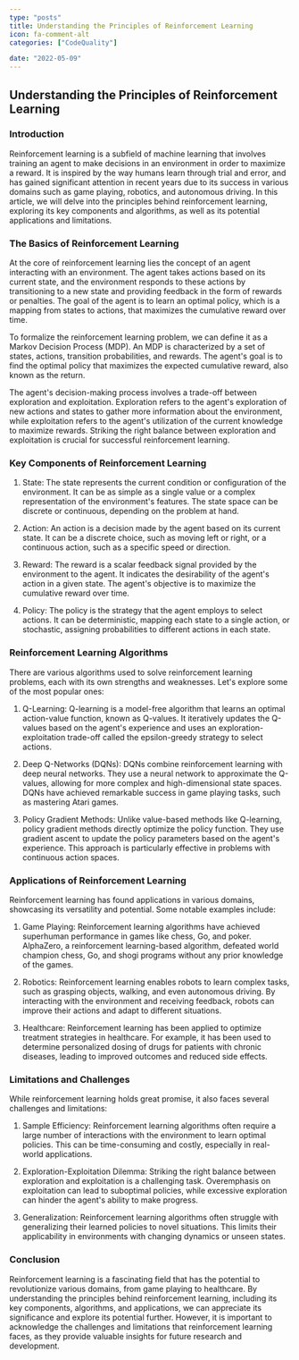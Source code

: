 ```yaml
---
type: "posts"
title: Understanding the Principles of Reinforcement Learning
icon: fa-comment-alt
categories: ["CodeQuality"]

date: "2022-05-09"
---
```




## Understanding the Principles of Reinforcement Learning

### Introduction

Reinforcement learning is a subfield of machine learning that involves training an agent to make decisions in an environment in order to maximize a reward. It is inspired by the way humans learn through trial and error, and has gained significant attention in recent years due to its success in various domains such as game playing, robotics, and autonomous driving. In this article, we will delve into the principles behind reinforcement learning, exploring its key components and algorithms, as well as its potential applications and limitations.

### The Basics of Reinforcement Learning

At the core of reinforcement learning lies the concept of an agent interacting with an environment. The agent takes actions based on its current state, and the environment responds to these actions by transitioning to a new state and providing feedback in the form of rewards or penalties. The goal of the agent is to learn an optimal policy, which is a mapping from states to actions, that maximizes the cumulative reward over time.

To formalize the reinforcement learning problem, we can define it as a Markov Decision Process (MDP). An MDP is characterized by a set of states, actions, transition probabilities, and rewards. The agent's goal is to find the optimal policy that maximizes the expected cumulative reward, also known as the return.

The agent's decision-making process involves a trade-off between exploration and exploitation. Exploration refers to the agent's exploration of new actions and states to gather more information about the environment, while exploitation refers to the agent's utilization of the current knowledge to maximize rewards. Striking the right balance between exploration and exploitation is crucial for successful reinforcement learning.

### Key Components of Reinforcement Learning

1. State: The state represents the current condition or configuration of the environment. It can be as simple as a single value or a complex representation of the environment's features. The state space can be discrete or continuous, depending on the problem at hand.

2. Action: An action is a decision made by the agent based on its current state. It can be a discrete choice, such as moving left or right, or a continuous action, such as a specific speed or direction.

3. Reward: The reward is a scalar feedback signal provided by the environment to the agent. It indicates the desirability of the agent's action in a given state. The agent's objective is to maximize the cumulative reward over time.

4. Policy: The policy is the strategy that the agent employs to select actions. It can be deterministic, mapping each state to a single action, or stochastic, assigning probabilities to different actions in each state.

### Reinforcement Learning Algorithms

There are various algorithms used to solve reinforcement learning problems, each with its own strengths and weaknesses. Let's explore some of the most popular ones:

1. Q-Learning: Q-learning is a model-free algorithm that learns an optimal action-value function, known as Q-values. It iteratively updates the Q-values based on the agent's experience and uses an exploration-exploitation trade-off called the epsilon-greedy strategy to select actions.

2. Deep Q-Networks (DQNs): DQNs combine reinforcement learning with deep neural networks. They use a neural network to approximate the Q-values, allowing for more complex and high-dimensional state spaces. DQNs have achieved remarkable success in game playing tasks, such as mastering Atari games.

3. Policy Gradient Methods: Unlike value-based methods like Q-learning, policy gradient methods directly optimize the policy function. They use gradient ascent to update the policy parameters based on the agent's experience. This approach is particularly effective in problems with continuous action spaces.

### Applications of Reinforcement Learning

Reinforcement learning has found applications in various domains, showcasing its versatility and potential. Some notable examples include:

1. Game Playing: Reinforcement learning algorithms have achieved superhuman performance in games like chess, Go, and poker. AlphaZero, a reinforcement learning-based algorithm, defeated world champion chess, Go, and shogi programs without any prior knowledge of the games.

2. Robotics: Reinforcement learning enables robots to learn complex tasks, such as grasping objects, walking, and even autonomous driving. By interacting with the environment and receiving feedback, robots can improve their actions and adapt to different situations.

3. Healthcare: Reinforcement learning has been applied to optimize treatment strategies in healthcare. For example, it has been used to determine personalized dosing of drugs for patients with chronic diseases, leading to improved outcomes and reduced side effects.

### Limitations and Challenges

While reinforcement learning holds great promise, it also faces several challenges and limitations:

1. Sample Efficiency: Reinforcement learning algorithms often require a large number of interactions with the environment to learn optimal policies. This can be time-consuming and costly, especially in real-world applications.

2. Exploration-Exploitation Dilemma: Striking the right balance between exploration and exploitation is a challenging task. Overemphasis on exploitation can lead to suboptimal policies, while excessive exploration can hinder the agent's ability to make progress.

3. Generalization: Reinforcement learning algorithms often struggle with generalizing their learned policies to novel situations. This limits their applicability in environments with changing dynamics or unseen states.

### Conclusion

Reinforcement learning is a fascinating field that has the potential to revolutionize various domains, from game playing to healthcare. By understanding the principles behind reinforcement learning, including its key components, algorithms, and applications, we can appreciate its significance and explore its potential further. However, it is important to acknowledge the challenges and limitations that reinforcement learning faces, as they provide valuable insights for future research and development.